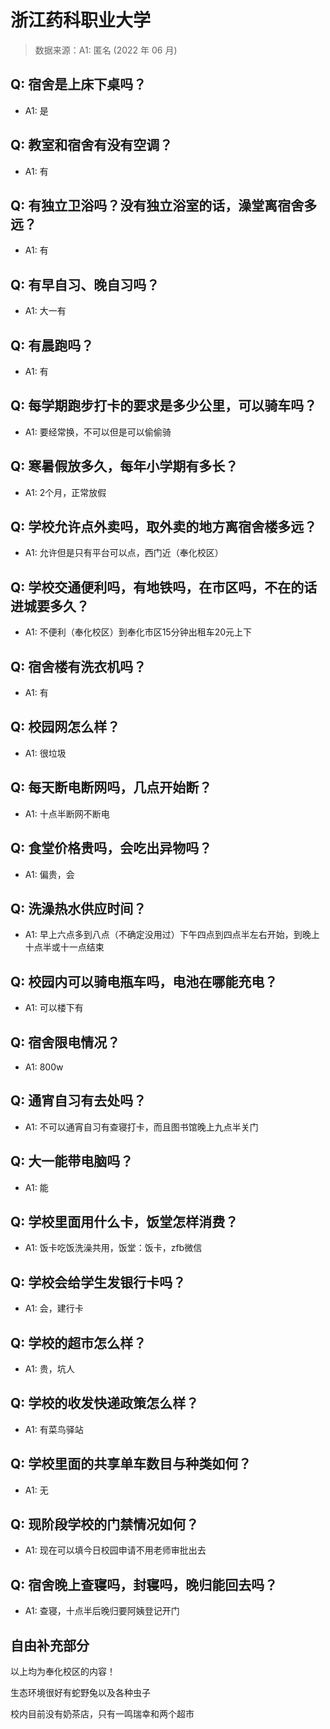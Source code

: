 # 浙江药科职业大学

> 数据来源：A1: 匿名 (2022 年 06 月)

## Q: 宿舍是上床下桌吗？

- A1: 是

## Q: 教室和宿舍有没有空调？

- A1: 有

## Q: 有独立卫浴吗？没有独立浴室的话，澡堂离宿舍多远？

- A1: 有

## Q: 有早自习、晚自习吗？

- A1: 大一有

## Q: 有晨跑吗？

- A1: 有

## Q: 每学期跑步打卡的要求是多少公里，可以骑车吗？

- A1: 要经常换，不可以但是可以偷偷骑

## Q: 寒暑假放多久，每年小学期有多长？

- A1: 2个月，正常放假

## Q: 学校允许点外卖吗，取外卖的地方离宿舍楼多远？

- A1: 允许但是只有平台可以点，西门近（奉化校区）

## Q: 学校交通便利吗，有地铁吗，在市区吗，不在的话进城要多久？

- A1: 不便利（奉化校区）到奉化市区15分钟出租车20元上下

## Q: 宿舍楼有洗衣机吗？

- A1: 有

## Q: 校园网怎么样？

- A1: 很垃圾

## Q: 每天断电断网吗，几点开始断？

- A1: 十点半断网不断电

## Q: 食堂价格贵吗，会吃出异物吗？

- A1: 偏贵，会

## Q: 洗澡热水供应时间？

- A1: 早上六点多到八点（不确定没用过）下午四点到四点半左右开始，到晚上十点半或十一点结束

## Q: 校园内可以骑电瓶车吗，电池在哪能充电？

- A1: 可以楼下有

## Q: 宿舍限电情况？

- A1: 800w

## Q: 通宵自习有去处吗？

- A1: 不可以通宵自习有查寝打卡，而且图书馆晚上九点半关门

## Q: 大一能带电脑吗？

- A1: 能

## Q: 学校里面用什么卡，饭堂怎样消费？

- A1: 饭卡吃饭洗澡共用，饭堂：饭卡，zfb微信

## Q: 学校会给学生发银行卡吗？

- A1: 会，建行卡

## Q: 学校的超市怎么样？

- A1: 贵，坑人

## Q: 学校的收发快递政策怎么样？

- A1: 有菜鸟驿站

## Q: 学校里面的共享单车数目与种类如何？

- A1: 无

## Q: 现阶段学校的门禁情况如何？

- A1: 现在可以填今日校园申请不用老师审批出去

## Q: 宿舍晚上查寝吗，封寝吗，晚归能回去吗？

- A1: 查寝，十点半后晚归要阿姨登记开门

## 自由补充部分

以上均为奉化校区的内容！

生态环境很好有蛇野兔以及各种虫子

校内目前没有奶茶店，只有一鸣瑞幸和两个超市